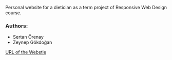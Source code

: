 Personal website for a dietician as a term project of Responsive Web Design course.

### Authors:
- Sertan Örenay
- Zeynep Gökdoğan 

[URL of the Webstie](https://sertanorenay.github.io/Responsive-Web-Design-Term-Project/)
